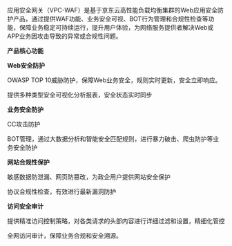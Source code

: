 应用安全网关（VPC-WAF）是基于京东云高性能负载均衡集群的Web应用安全防护产品，通过提供WAF功能、业务安全可视、BOT行为管理和合规性检查等功能，保障业务稳定可持续运行，提升用户体验，为网络服务提供者解决Web或APP业务因攻击导致的异常或合规性问题。

**产品核心功能**

**Web安全防护**

OWASP TOP 10威胁防护，保障Web业务安全，规则实时更新，安全立即响应。

提供多种类型安全可视化分析报表，安全状态实时同步

**业务安全防护**

CC攻击防护

BOT管理，通过大数据分析和智能安全匹配规则，进行暴力破击、爬虫防护等业务安全防护

**网站合规性保护**

敏感数据防泄漏、网页防篡改，为政企用户提供网站安全保护

协议合规性检查，有效进行最新漏洞防护

**访问安全审计**

提供精准访问控制策略，对各类请求的头部内容进行详细过滤和设置，精细化管控

全网访问审计，保障业务合规和安全溯源。